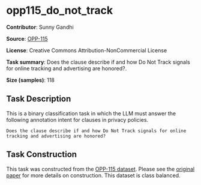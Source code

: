 # opp115_do_not_track 
 **Contributor**: Sunny Gandhi
 
 **Source**: [OPP-115](https://usableprivacy.org/data)
 
 **License**: Creative Commons Attribution-NonCommercial License
 
 **Task summary**: Does the clause describe if and how Do Not Track signals for online tracking and advertising are honored?.
 
 **Size (samples)**: 118
 
 ## Task Description
 
 This is a binary classification task in which the LLM must answer the following annotation intent for clauses in privacy policies.
 
 ```text
 Does the clause describe if and how Do Not Track signals for online tracking and advertising are honored?
 ```
 
 ## Task Construction
 
 This task was constructed from the [OPP-115 dataset](https://usableprivacy.org/data). Please see the [original paper](https://usableprivacy.org/static/files/swilson_acl_2016.pdf) for more details on construction. This dataset is class balanced.